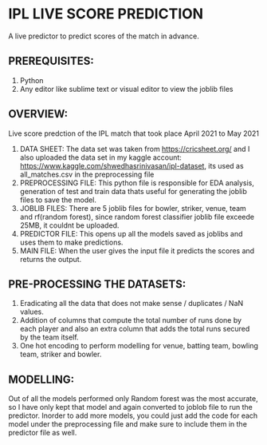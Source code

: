 # IPL LIVE SCORE PREDICTION

A live predictor to predict scores of the match in advance.

## PREREQUISITES:
1. Python
2. Any editor like sublime text or visual editor to view the joblib files

## OVERVIEW: 
Live score predction of the IPL match that took place April 2021 to May 2021
1. DATA SHEET: The data set was taken from https://cricsheet.org/ and I also uploaded the data set in my kaggle account: https://www.kaggle.com/shwedhasrinivasan/ipl-dataset, its used as all_matches.csv in the preprocessing file
2. PREPROCESSING FILE: This python file is responsible for EDA analysis, generation of test and train data thats useful for generating the joblib files to save the model.
3. JOBLIB FILES: There are 5 joblib files for bowler, striker, venue, team and rf(random forest), since random forest classifier joblib file exceede 25MB, it couldnt be uploaded.
4. PREDICTOR FILE: This opens up all the models saved as joblibs and uses them to make predictions. 
5. MAIN FILE: When the user gives the input file it predicts the scores and returns the output.

## PRE-PROCESSING THE DATASETS:

1. Eradicating all the data that does not make sense / duplicates / NaN values.
2. Addition of columns that compute the total number of runs done by each player and also an extra column that adds the total runs secured by the team itself.
3. One hot encoding to perform modelling for venue, batting team, bowling team, striker and bowler.


## MODELLING:

Out of all the models performed only Random forest was the most accurate, so I have only kept that model and again converted to joblob file to run the predictor. Inorder to add more models, you could just add the code for each model under the preprocessing file and make sure to include them in the predictor file as well. 
